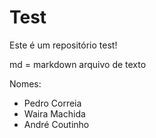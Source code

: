 # Test
Este é um repositório test!

md = markdown
arquivo de texto

Nomes: 
- Pedro Correia
- Waira Machida
- André Coutinho
